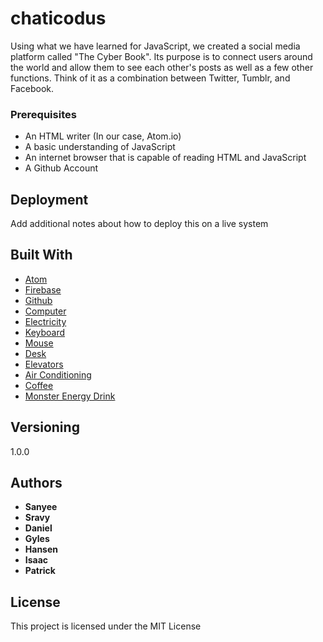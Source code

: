 # chaticodus

Using what we have learned for JavaScript, we created a social media platform called "The Cyber Book". Its purpose is to connect users around the world and allow them to see each other's posts as well as a few other functions. Think of it as a combination between Twitter, Tumblr, and Facebook.


### Prerequisites

* An HTML writer (In our case, Atom.io)
* A basic understanding of JavaScript
* An internet browser that is capable of reading HTML and JavaScript
* A Github Account

## Deployment

Add additional notes about how to deploy this on a live system

## Built With

* [Atom](http://atom.io)
* [Firebase](https://firebase.google.com/)
* [Github](https://www.github.com)
* [Computer](https://www.apple.com)
* [Electricity](http://seattlecitylight.com)
* [Keyboard](https://www.microsoft.com)
* [Mouse](https://www.anker.com)
* [Desk](https://www.multitable.com)
* [Elevators](https://www.otisworldwide.com)
* [Air Conditioning](https://en.wikipedia.org/wiki/Air_conditioning#Energy_transfer.com)
* [Coffee](https://www.starbucks.com)
* [Monster Energy Drink](https://www.monsterenergy.com)


## Versioning

1.0.0

## Authors

* **Sanyee**
* **Sravy**
* **Daniel**
* **Gyles**
* **Hansen**
* **Isaac**
* **Patrick**


## License

This project is licensed under the MIT License
